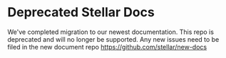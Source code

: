 Deprecated Stellar Docs
============

We've completed migration to our newest documentation. This repo is deprecated and will no longer be supported. Any new issues need to be filed in the new document repo https://github.com/stellar/new-docs

